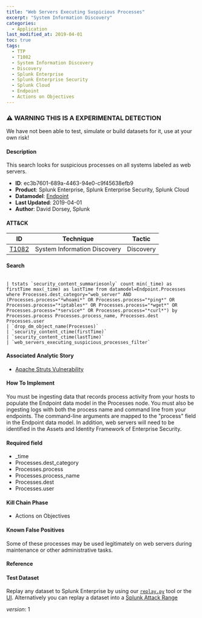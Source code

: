 ```yaml
---
title: "Web Servers Executing Suspicious Processes"
excerpt: "System Information Discovery"
categories:
  - Application
last_modified_at: 2019-04-01
toc: true
tags:
  - TTP
  - T1082
  - System Information Discovery
  - Discovery
  - Splunk Enterprise
  - Splunk Enterprise Security
  - Splunk Cloud
  - Endpoint
  - Actions on Objectives
---
```


### ⚠️ WARNING THIS IS A EXPERIMENTAL DETECTION
We have not been able to test, simulate or build datasets for it, use at your own risk!


#### Description

This search looks for suspicious processes on all systems labeled as web servers.

- **ID**: ec3b7601-689a-4463-94e0-c9f45638efb9
- **Product**: Splunk Enterprise, Splunk Enterprise Security, Splunk Cloud
- **Datamodel**: [Endpoint](https://docs.splunk.com/Documentation/CIM/latest/User/Endpoint)
- **Last Updated**: 2019-04-01
- **Author**: David Dorsey, Splunk


#### ATT&CK

| ID          | Technique   | Tactic       |
| ----------- | ----------- |--------------|
| [T1082](https://attack.mitre.org/techniques/T1082/) | System Information Discovery | Discovery |


#### Search

```

| tstats `security_content_summariesonly` count min(_time) as firstTime max(_time) as lastTime from datamodel=Endpoint.Processes where Processes.dest_category="web_server" AND (Processes.process="*whoami*" OR Processes.process="*ping*" OR Processes.process="*iptables*" OR Processes.process="*wget*" OR Processes.process="*service*" OR Processes.process="*curl*") by Processes.process Processes.process_name, Processes.dest Processes.user
| `drop_dm_object_name(Processes)` 
| `security_content_ctime(firstTime)` 
| `security_content_ctime(lastTime)` 
| `web_servers_executing_suspicious_processes_filter`
```

#### Associated Analytic Story
* [Apache Struts Vulnerability](/stories/apache_struts_vulnerability)


#### How To Implement
You must be ingesting data that records process activity from your hosts to populate the Endpoint data model in the Processes node. You must also be ingesting logs with both the process name and command line from your endpoints. The command-line arguments are mapped to the &#34;process&#34; field in the Endpoint data model. In addition, web servers will need to be identified in the Assets and Identity Framework of Enterprise Security.

#### Required field
* _time
* Processes.dest_category
* Processes.process
* Processes.process_name
* Processes.dest
* Processes.user


#### Kill Chain Phase
* Actions on Objectives


#### Known False Positives
Some of these processes may be used legitimately on web servers during maintenance or other administrative tasks.




#### Reference


#### Test Dataset
Replay any dataset to Splunk Enterprise by using our [`replay.py`](https://github.com/splunk/attack_data#using-replaypy) tool or the [UI](https://github.com/splunk/attack_data#using-ui).
Alternatively you can replay a dataset into a [Splunk Attack Range](https://github.com/splunk/attack_range#replay-dumps-into-attack-range-splunk-server)



_version_: 1